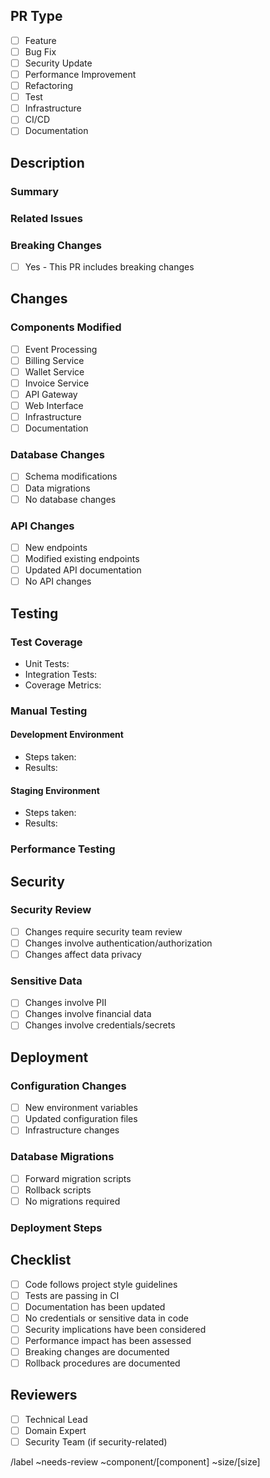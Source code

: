 <!-- OTPless Internal Billing System - Pull Request Template v1.0.0 -->

## PR Type
<!-- Check all that apply -->
- [ ] Feature
- [ ] Bug Fix
- [ ] Security Update
- [ ] Performance Improvement
- [ ] Refactoring
- [ ] Test
- [ ] Infrastructure
- [ ] CI/CD
- [ ] Documentation

## Description
### Summary
<!-- Provide a clear and concise description of the changes -->


### Related Issues
<!-- Link to related issues using #issue_number -->


### Breaking Changes
<!-- Check if applicable -->
- [ ] Yes - This PR includes breaking changes
<!-- If yes, describe the impact and migration steps -->


## Changes
### Components Modified
<!-- Select the primary component(s) affected -->
- [ ] Event Processing
- [ ] Billing Service
- [ ] Wallet Service
- [ ] Invoice Service
- [ ] API Gateway
- [ ] Web Interface
- [ ] Infrastructure
- [ ] Documentation

### Database Changes
- [ ] Schema modifications
- [ ] Data migrations
- [ ] No database changes

### API Changes
- [ ] New endpoints
- [ ] Modified existing endpoints
- [ ] Updated API documentation
- [ ] No API changes

## Testing
### Test Coverage
<!-- Describe the test coverage and provide metrics -->
- Unit Tests:
- Integration Tests:
- Coverage Metrics:

### Manual Testing
<!-- Describe the manual testing performed -->
#### Development Environment
- Steps taken:
- Results:

#### Staging Environment
- Steps taken:
- Results:

### Performance Testing
<!-- If applicable, provide performance test results -->


## Security
### Security Review
- [ ] Changes require security team review
- [ ] Changes involve authentication/authorization
- [ ] Changes affect data privacy

### Sensitive Data
- [ ] Changes involve PII
- [ ] Changes involve financial data
- [ ] Changes involve credentials/secrets

## Deployment
### Configuration Changes
- [ ] New environment variables
- [ ] Updated configuration files
- [ ] Infrastructure changes

### Database Migrations
- [ ] Forward migration scripts
- [ ] Rollback scripts
- [ ] No migrations required

### Deployment Steps
<!-- Special deployment instructions or rollback procedures -->


## Checklist
<!-- Ensure all items are completed before requesting review -->
- [ ] Code follows project style guidelines
- [ ] Tests are passing in CI
- [ ] Documentation has been updated
- [ ] No credentials or sensitive data in code
- [ ] Security implications have been considered
- [ ] Performance impact has been assessed
- [ ] Breaking changes are documented
- [ ] Rollback procedures are documented

## Reviewers
<!-- Required reviewers based on changes -->
- [ ] Technical Lead
- [ ] Domain Expert
- [ ] Security Team (if security-related)

/label ~needs-review ~component/[component] ~size/[size]
<!-- Add security-review label if security changes are included -->
<!-- Add breaking-change label if breaking changes are included -->